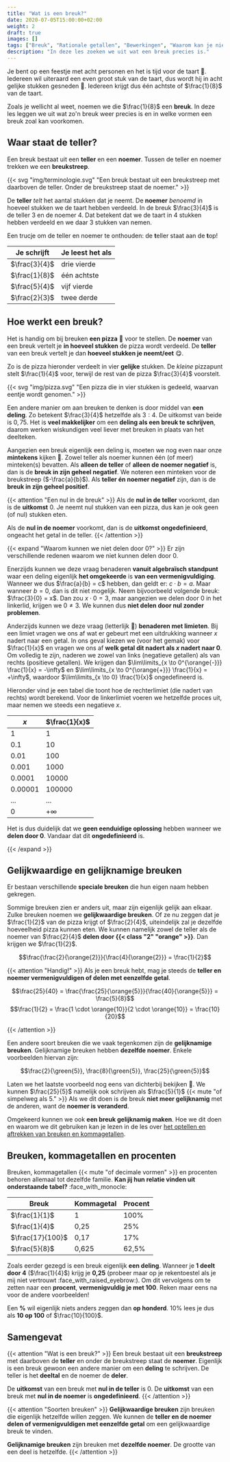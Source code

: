 ```yaml
---
title: "Wat is een breuk?"
date: 2020-07-05T15:00:00+02:00
weight: 2
draft: true
images: []
tags: ["Breuk", "Rationale getallen", "Bewerkingen", "Waarom kan je niet delen door 0?"]
description: "In deze les zoeken we uit wat een breuk precies is."
---
```

Je bent op een feestje met acht personen en het is tijd voor de taart :birthday:. Iedereen wil uiteraard een even groot
stuk van de taart, dus wordt hij in acht gelijke stukken gesneden :cake:. Iedereen krijgt dus één achtste of $\frac{1}{8}$ van de taart.

Zoals je wellicht al weet, noemen we die $\frac{1}{8}$ een **breuk**. In deze les leggen we uit wat zo'n breuk weer precies is en in welke vormen een breuk zoal kan voorkomen.

## Waar staat de teller?

Een breuk bestaat uit een **teller** en een **noemer**. Tussen de teller en noemer trekken we een **breukstreep**.

{{< svg "img/terminologie.svg" "Een breuk bestaat uit een breukstreep met daarboven de teller. Onder de breukstreep staat de noemer." >}}

De **teller** *telt* het aantal stukken dat je neemt. De **noemer** *benoemd* in hoeveel stukken we de taart hebben verdeeld. In de breuk $\frac{3}{4}$ is de teller $3$ en de noemer $4$. Dat betekent dat we de taart in $4$ stukken hebben verdeeld en we daar $3$ stukken van nemen.

Een trucje om de teller en noemer te onthouden: de **t**eller staat aan de **t**op! 

| Je schrijft       | Je leest het als               |
|-------------------|--------------------------------|
| $\frac{3}{4}$     | drie vierde |
| $\frac{1}{8}$     | één achtste |
| $\frac{5}{4}$     | vijf vierde  |
| $\frac{2}{3}$     | twee derde |

## Hoe werkt een breuk?
Het is handig om bij breuken **een pizza** :pizza: voor te stellen. De **noemer** van een breuk vertelt je **in hoeveel stukken** de pizza wordt verdeeld.
De **teller** van een breuk vertelt je dan **hoeveel stukken je neemt/eet** :yum:. 

Zo is de pizza hieronder verdeelt in vier **gelijke** stukken. De *kleine* pizzapunt
stelt $\frac{1}{4}$ voor, terwijl de rest van de pizza $\frac{3}{4}$ voorstelt.

{{< svg "img/pizza.svg" "Een pizza die in vier stukken is gedeeld, waarvan eentje wordt genomen." >}}

Een andere manier om aan breuken te denken is door middel van **een deling**. Zo betekent $\frac{3}{4}$ hetzelfde als $3 : 4$. De uitkomst van beide is $0,75$. Het is **veel makkelijker** om een **deling als een breuk te schrijven**, daarom werken wiskundigen veel liever met breuken in plaats van het deelteken.

Aangezien een breuk eigenlijk een deling is, moeten we nog even naar onze **mintekens** kijken :eyes:. Zowel teller als noemer kunnen één (of meer) minteken(s) bevatten. Als **alleen de teller** of **alleen de noemer negatief** is, dan is de **breuk in zijn geheel negatief**. We noteren een minteken voor de breukstreep ($-\frac{a}{b}$). Als **teller én noemer negatief** zijn, dan is de **breuk in zijn geheel positief**.

{{< attention "Een nul in de breuk" >}}
Als de **nul in de teller** voorkomt, dan is de **uitkomst** $0$. Je neemt nul stukken van een pizza, dus kan je ook geen (of nul) stukken eten.

Als de **nul in de noemer** voorkomt, dan is de **uitkomst ongedefinieerd**, ongeacht het getal in de teller.
{{< /attention >}}

{{< expand "Waarom kunnen we niet delen door 0?" >}}
Er zijn verschillende redenen waarom we niet kunnen delen door 0.

Enerzijds kunnen we deze vraag benaderen **vanuit algebraïsch standpunt** waar een deling eigenlijk **het omgekeerde** is **van een vermenigvuldiging**. Wanneer we dus $\frac{a}{b} = c$ hebben, dan geldt er: $c \cdot b = a$. Maar wanneer $b = 0$, dan is dit niet mogelijk. Neem bijvoorbeeld volgende breuk: $\frac{3}{0} = x$. Dan zou $x \cdot 0 = 3$, maar aangezien we delen door 0 in het linkerlid, krijgen we $0 \neq 3$. We kunnen dus **niet delen door nul zonder problemen**.

Anderzijds kunnen we deze vraag (letterlijk :drum:) **benaderen met limieten**. Bij een limiet vragen we ons af wat er gebeurt met een uitdrukking wanneer $x$ nadert naar een getal. In ons geval kiezen we (voor het gemak) voor $\frac{1}{x}$ en vragen we ons af **welk getal dit nadert als $x$ nadert naar 0**. Om volledig te zijn, naderen we zowel van links (negatieve getallen) als van rechts (positieve getallen). We krijgen dan $\lim\limits_{x \to 0^{\orange{-}}} \frac{1}{x} = -\infty$ en $\lim\limits_{x \to 0^{\orange{+}}} \frac{1}{x} = +\infty$, waardoor $\lim\limits_{x \to 0} \frac{1}{x}$ ongedefineerd is. 

Hieronder vind je een tabel die toont hoe de rechterlimiet (die nadert van rechts) wordt berekend. Voor de linkerlimiet voeren we hetzelfde proces uit, maar nemen we steeds een negatieve $x$.

| $x$     | $\frac{1}{x}$     |
|---------|-------------------|
| 1       | 1                 |
| 0.1     | 10                |
| 0.01    | 100               |
| 0.001   | 1000              |
| 0.0001  | 10000             |
| 0.00001 | 100000            |
| ...     | ...               |
| 0       | $+\infty$         |

Het is dus duidelijk dat we **geen eenduidige oplossing** hebben wanneer we **delen door 0**. Vandaar dat dit **ongedefinieerd** is.

{{< /expand >}}

## Gelijkwaardige en gelijknamige breuken
Er bestaan verschillende **speciale breuken** die hun eigen naam hebben gekregen.

Sommige breuken zien er anders uit, maar zijn eigenlijk gelijk aan elkaar. Zulke breuken noemen we **gelijkwaardige breuken**. Of ze nu zeggen dat je $\frac{1}{2}$ van de pizza krijgt of $\frac{2}{4}$, uiteindelijk zal je dezelfde hoeveelheid pizza kunnen eten. We kunnen namelijk zowel de teller als de noemer van $\frac{2}{4}$ **delen door {{< class "2" "orange" >}}**. Dan krijgen we $\frac{1}{2}$.

$$\frac{\frac{2}{\orange{2}}}{\frac{4}{\orange{2}}} = \frac{1}{2}$$

{{< attention "Handig!" >}}
Als je een breuk hebt, mag je steeds de **teller en noemer vermenigvuldigen of delen met eenzelfde getal**.

$$\frac{25}{40} = \frac{\frac{25}{\orange{5}}}{\frac{40}{\orange{5}}} = \frac{5}{8}$$
$$\frac{1}{2} = \frac{1 \cdot \orange{10}}{2 \cdot \orange{10}} = \frac{10}{20}$$

{{< /attention >}}

Een andere soort breuken die we vaak tegenkomen zijn de **gelijknamige breuken**. Gelijknamige breuken hebben **dezelfde noemer**. Enkele voorbeelden hiervan zijn:

$$\frac{2}{\green{5}}, \frac{8}{\green{5}}, \frac{25}{\green{5}}$$

Laten we het laatste voorbeeld nog eens van dichterbij bekijken :mag_right:. We kunnen $\frac{25}{5}$ namelijk ook schrijven als $\frac{5}{1}$ {{< mute "of simpelweg als 5." >}} Als we dit doen is de breuk **niet meer gelijknamig** met de anderen, want de **noemer is veranderd**. 

Omgekeerd kunnen we ook **een breuk gelijknamig maken**. Hoe we dit doen en waarom we dit gebruiken kan je lezen in de les over [het optellen en aftrekken van breuken en kommagetallen](../optellen_aftrekken).

## Breuken, kommagetallen en procenten
Breuken, kommagetallen {{< mute "of decimale vormen" >}} en procenten behoren allemaal tot dezelfde familie. **Kan jij hun relatie vinden uit onderstaande tabel?** :face_with_monocle:

| Breuk            | Kommagetal | Procent |
|------------------|------------|---------|
| $\frac{1}{1}$    | 1          | 100%    |
| $\frac{1}{4}$    | 0,25       | 25%     |
| $\frac{17}{100}$ | 0,17       | 17%     |
| $\frac{5}{8}$    | 0,625      | 62,5%   |

Zoals eerder gezegd is een breuk eigenlijk **een deling**. Wanneer je **1 deelt door 4** ($\frac{1}{4}$) krijg je **0,25** (probeer maar op je rekentoestel als je mij niet vertrouwt :face_with_raised_eyebrow:). Om dit vervolgens om te zetten naar een **procent**, **vermenigvuldig je met 100**. Reken maar eens na voor de andere voorbeelden!

Een **%** wil eigenlijk niets anders zeggen dan **op honderd**. 10% lees je dus als **10 op 100** of $\frac{10}{100}$.

## Samengevat
{{< attention "Wat is een breuk?" >}}
Een breuk bestaat uit een **breukstreep** met daarboven de **teller** en onder de breukstreep staat de **noemer**. Eigenlijk is een breuk gewoon een andere manier om een **deling** te schrijven. De teller is het **deeltal** en de noemer de **deler**.

De **uitkomst** van een breuk met **nul in de teller** is $0$. De **uitkomst** van een breuk met **nul in de noemer** is **ongedefinieerd**.
{{< /attention >}}

{{< attention "Soorten breuken" >}}
**Gelijkwaardige breuken** zijn breuken die eigenlijk hetzelfde willen zeggen. We kunnen de **teller en de noemer delen of vermenigvuldigen met eenzelfde getal** om een gelijkwaardige breuk te vinden.

**Gelijknamige breuken** zijn breuken met **dezelfde noemer**. De grootte van een deel is hetzelfde.
{{< /attention >}}
